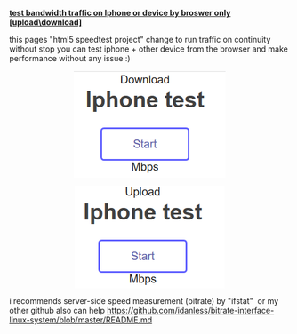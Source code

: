 <p><span style="text-decoration: underline;"><strong>test bandwidth traffic on Iphone or device by broswer only [upload\download]</strong></span></p>
<p>this pages "html5 speedtest project" change to run traffic on continuity without stop you can test iphone + other device from the browser and make performance without any issue :)</p>
<p><img style="display: block; margin-left: auto; margin-right: auto;" src="https://raw.githubusercontent.com/idanless/test-bandwidth-traffic/master/download.PNG" alt="" width="273" height="193" /></p>
<p><img style="display: block; margin-left: auto; margin-right: auto;" src="https://raw.githubusercontent.com/idanless/test-bandwidth-traffic/master/upload.PNG" alt="" width="269" height="185" /></p>
<p>i recommends server-side speed measurement (bitrate) by "ifstat"&nbsp; or my other github also can help <a href="https://github.com/idanless/bitrate-interface-linux-system/blob/master/README.md">https://github.com/idanless/bitrate-interface-linux-system/blob/master/README.md</a></p>
<p>&nbsp;</p>
